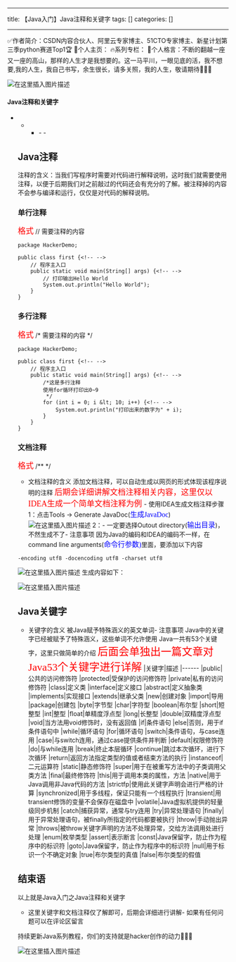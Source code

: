 
--- 
title:  【Java入门】Java注释和关键字 
tags: []
categories: [] 

---
>  
 ✅作者简介：CSDN内容合伙人、阿里云专家博主、51CTO专家博主、新星计划第三季python赛道Top1🏆 📃个人主页： 🔥系列专栏： 💬个人格言：不断的翻越一座又一座的高山，那样的人生才是我想要的。这一马平川，一眼见底的活，我不想要,我的人生，我自己书写，余生很长，请多关照，我的人生，敬请期待💖💖💖 


<img src="https://img-blog.csdnimg.cn/5dc626e98a1843a48e24dc0952990814.png#pic_center" alt="在这里插入图片描述">



#### Java注释和关键字
- - <ul><li>- - 


## Java注释

注释的含义：当我们写程序时需要对代码进行解释说明，这时我们就需要使用注释，以便于后期我们对之前敲过的代码还会有充分的了解。被注释掉的内容不会参与编译和运行，仅仅是对代码的解释说明。

### 单行注释

<font face="楷体" color="red" size="4">格式</font> // 需要注释的内容

```
package HackerDemo;

public class first {<!-- -->
    // 程序主入口
    public static void main(String[] args) {<!-- -->
        // 打印输出Hello World
        System.out.println("Hello World");
    }
}

```

### 多行注释

<font face="楷体" color="red" size="4">格式</font> /* 需要注释的内容 */

```
package HackerDemo;

public class first {<!-- -->
    // 程序主入口
    public static void main(String[] args) {<!-- -->
        /*这是多行注释
        使用for循环打印出0~9
         */
        for (int i = 0; i &lt; 10; i++) {<!-- -->
            System.out.println("打印出来的数字为" + i);
        }
    }
}

```

### 文档注释

<font face="楷体" color="red" size="4">格式</font> /** */
- 文档注释的含义 添加文档注释，可以自动生成以网页的形式体现该程序说明的注释 <font face="楷体" color="red" size="4">后期会详细讲解文档注释相关内容，这里仅以IDEA生成一个简单文档注释为例 </font>- 使用IDEA生成文档注释步骤 1：点击Tools -&gt; Generate JavaDoc(<font face="楷体" color="blue" size="3">生成JavaDoc</font>) <img src="https://img-blog.csdnimg.cn/dd3411c5ad124667bfc008444b5f3704.png" alt="在这里插入图片描述"> 2：- 一定要选择Outout directory(<font face="楷体" color="blue" size="3">输出目录</font>)，不然生成不了- 注意事项 因为Java的编码和IDEA的编码不一样，在command line arguments(<font face="楷体" color="blue" size="3">命令行参数)</font>里面，要添加以下内容
```
-encoding utf8 -docencoding utf8 -charset utf8

```

<img src="https://img-blog.csdnimg.cn/6d5765dfd34648c89940d33d2a478492.png" alt="在这里插入图片描述"> 生成内容如下：

<img src="https://img-blog.csdnimg.cn/f7ea20194fe84d438748bf11a1ed752e.png" alt="在这里插入图片描述">

## Java关键字
- 关键字的含义 被Java赋予特殊涵义的英文单词- 注意事项 Java中的关键字已经被赋予了特殊涵义，这些单词不允许使用 Java一共有53个关键字，这里只做简单的介绍 <font face="楷体" color="red" size="5">后面会单独出一篇文章对Java53个关键字进行详解</font>
|关键字|描述
|------
|public|公共的访问修饰符
|protected|受保护的访问修饰符
|private|私有的访问修饰符
|class|定义类
|interface|定义接口
|abstract|定义抽象类
|implements|实现接口
|extends|继承父类
|new|创建对象
|import|导用
|package|创建包
|byte|字节型
|char|字符型
|boolean|布尔型
|short|短整型
|int|整型
|float|单精度浮点型
|long|长整型
|double|双精度浮点型
|void|当方法用void修饰时，没有返回值
|if|条件语句
|else|否则，用于if条件语句中
|while|循环语句
|for|循环语句
|switch|条件语句，与case连用
|case|与switch连用，通过case提供条件并判断
|default|权限修饰符
|do|与while连用
|break|终止本层循环
|continue|跳过本次循环，进行下次循环
|return|返回方法指定类型的值或者结束方法的执行
|instanceof|二元运算符
|static|静态修饰符
|super|用于在被重写方法中的子类调用父类方法
|final|最终修饰符
|this|用于调用本类的属性，方法
|native|用于Java调用非Java代码的方法
|strictfp|使用此关键字声明会进行严格的计算
|synchronized|用于多线程，保证只能有一个线程执行
|transient|用transient修饰的变量不会保存在磁盘中
|volatile|Java虚拟机提供的轻量级同步机制
|catch|捕获异常，通常与try连用
|try|异常处理语句
|finally|用于异常处理语句，被finally所指定的代码都要被执行
|throw|手动抛出异常
|throws|被throw关键字声明的方法不处理异常，交给方法调用处进行处理
|enum|枚举类型
|assert|表示断言
|const|Java保留字，防止作为程序中的标识符
|goto|Java保留字，防止作为程序中的标识符
|null|用于标识一个不确定对象
|true|布尔类型的真值
|false|布尔类型的假值

## 结束语

>  
 以上就是Java入门之Java注释和关键字 
 - 这里关键字和文档注释仅了解即可，后期会详细进行讲解- 如果有任何问题可以在评论区留言 


持续更新Java系列教程，你们的支持就是hacker创作的动力💖💖💖

<img src="https://img-blog.csdnimg.cn/5b80ea7dab574ae5bb3fda934fe3f872.gif#pic_center" alt="在这里插入图片描述">

